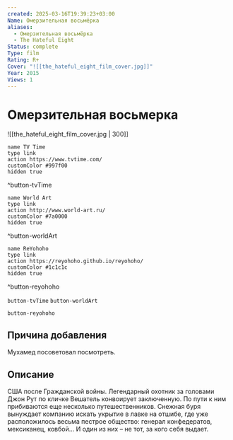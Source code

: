 ```yaml
---
created: 2025-03-16T19:39:23+03:00
Name: Омерзительная восьмëрка
aliases:
  - Омерзительная восьмëрка
  - The Hateful Eight
Status: complete
Type: film
Rating: R+
Cover: "![[the_hateful_eight_film_cover.jpg]]"
Year: 2015
Views: 1
---
```


# Омерзительная восьмерка

![[the_hateful_eight_film_cover.jpg | 300]]


```button
name TV Time
type link
action https://www.tvtime.com/
customColor #997f00
hidden true
```
^button-tvTime

```button
name World Art
type link
action http://www.world-art.ru/
customColor #7a0000
hidden true
```
^button-worldArt

```button
name ReYohoho
type link
action https://reyohoho.github.io/reyohoho/
customColor #1c1c1c
hidden true
```
^button-reyohoho



`button-tvTime` `button-worldArt`

`button-reyohoho`


## Причина добавления

Мухамед посоветовал посмотреть.


## Описание

США после Гражданской войны. Легендарный охотник за головами Джон Рут по кличке Вешатель конвоирует заключенную. По пути к ним прибиваются еще несколько путешественников. Снежная буря вынуждает компанию искать укрытие в лавке на отшибе, где уже расположилось весьма пестрое общество: генерал конфедератов, мексиканец, ковбой… И один из них – не тот, за кого себя выдает.
